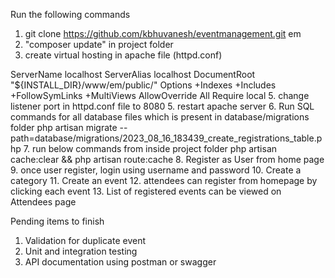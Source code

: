 Run the following commands
1. git clone https://github.com/kbhuvanesh/eventmanagement.git em
2. "composer update" in project folder
3. create virtual hosting in apache file (httpd.conf) 
<VirtualHost _default_:8080>
  ServerName localhost
  ServerAlias localhost
  DocumentRoot "${INSTALL_DIR}/www/em/public/"
  <Directory "${INSTALL_DIR}/www/em/public">
    Options +Indexes +Includes +FollowSymLinks +MultiViews
    AllowOverride All
    Require local
  </Directory>
</VirtualHost>
5. change listener port in httpd.conf file to 8080
5. restart apache server
6. Run SQL commands for all database files which is present in database/migrations folder
php artisan migrate --path=database/migrations/2023_08_16_183439_create_registrations_table.php
7. run below commands from inside project folder
php artisan cache:clear && php artisan route:cache
8. Register as User from home page
9. once user register, login using username and password
10. Create a category 
11. Create an event
12. attendees can register from homepage by clicking each event
13. List of registered events can be viewed on Attendees page



Pending items to finish

1. Validation for duplicate event
2. Unit and integration testing
3. API documentation using postman or swagger